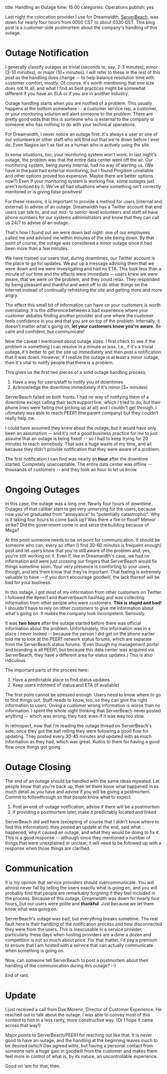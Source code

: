 title: Handling an Outage
time: 15:00
categories: Operations
publish: yes

Last night the colocation provider I use for Dreamwidth,
[ServerBeach](http://www.serverbeach.com/), was down for nearly four
hours from 0000 CST to about 0330 CST. This blog post is a customer-side
postmortem about the company's handling of this outage.

# Outage Notification

I generally classify outages as trivial (seconds to, say, 2-3 minutes),
minor (3-10 minutes), or major (10+ minutes). I will refer to these in
the rest of this post as the handling does change -- to help balance
resolution time with customer comfort, mostly. Of course, it's worth
mentioning that one size does not fit all, and what I find as best
practices might be somewhat different if you have an SLA or if you are
in another industry.

Outage handling starts when you are notified of a problem. This usually
happens at the bottom somewhere -- a customer service rep, a customer,
or your monitoring solution will alert someone to the problem. There are
pretty good odds that this is someone who is external to the company or
someone who has nothing to do with your technical operations.

For Dreamwidth, I never notice an outage first. It's always a user or
one of our volunteers or other staff who will find out that we're down
before I ever do. Even Nagios isn't as fast as a human who is actively
using the site.

In some situations, too, your monitoring system won't work. In last
night's outage, the problem was that the entire data center went off
the air. Our monitoring system, being purely internal, had no way of
alerting us. (We have in the past had external monitoring, but I found
Pingdom unreliable and other options proved too expensive. Maybe there
are better options now?) Even if your monitoring system is working fine,
some outages just aren't noticed by it. We've all had situations where
something isn't correctly monitored or is giving false positives!

For these reasons, it is important to provide a method for users
(internal and external) to advise of an outage. Dreamwidth has
a Twitter account that end users can talk to, and our mid- to
senior-level volunteers and staff all have phone numbers for our systems
administrators and know that they can call us 24/7 to advise of an
outage.

That's how I found out we were down last night: one of our employees
called me and advised me within minutes of the site being down. By that
point of course, the outage was considered a minor outage since it had
been more than a few minutes.

We have trained our users that, during downtimes, our Twitter account
is the place to go for updates. We put up a message advising them that
we were down and we were investigating and had no ETA. This took less
than a minute of our time and the effects were immediate -- users knew
we were aware, that we were on the problem, and they could relax. They
responded by being pleasant and thankful and went off to do other things
on the Internet instead of continually refreshing the site and getting
more and more angry.

The effect this small bit of information can have on your customers
is worth overstating: it is the difference between a bad experience
where your customer debates finding another provider and one where the
customer feels confidence in you and that you are on top of the problem.
Internally, it doesn't matter what's going on, **let your customers know
you're aware**. Be calm and confident, but communicate!

Now the caveat I mentioned about outage sizes: I first check to see if
the problem is something I can resolve in a minute or less. I.e., if
it's a trivial outage, it's better to get the site up immediately and
then post a notification that it was down. However, if I realize the
outage is at least a minor outage, then it's vital to notify people that
there is a problem.

This gives us the first two pieces of a solid outage handling process:

1. Have a way for users/staff to notify you of downtimes
2. Acknowledge the downtime immediately if it's minor (3+ minutes)

ServerBeach failed on both fronts. I had no way of notifying them of
a downtime except calling their tech support line, which I tried to
do, but their phone lines were failing (not picking up at all) and I
couldn't get through. I ultimately was able to reach PEER1 (the parent
company) but they couldn't really help me.

I could have assumed they knew about the outage, but it would have only
been an assumption -- and it's not a good business practice for me to
just assume that an outage is being fixed! -- so I had to keep trying
for 20 minutes to reach somebody. That was a huge waste of my time, and
all because they didn't provide notification that they were aware of a
problem.

The first notification I can find was nearly an **hour** after the
downtime started. Completely unacceptable. The entire data center was
offline -- thousands of customers -- and they took an hour to let us
know.

# Ongoing Outages

In this case, the outage was a long one. Nearly four hours of
downtime. Outages of that caliber start to get very unnerving for the
users, because now you've graduated from "annoyance" to "potentially
catastrophic". Why is it taking four hours to come back up? Was there a
fire or flood? Meteor strike? Did the government come in and seize the
building because of Mega?

At this point someone needs to be on point for communication. It should
be someone who can, every so often (I find 30-60 minutes is frequent
enough) post and let users know that you're still aware of the problem
and, yes, you're still working on it. Even if, like in Dreamwidth's
case, we had no information and were just crossing our fingers that
ServerBeach would fix things sometime soon. Your very presence is
comforting to your users, though, and lets them know that they're
important. That feeling is extremely valuable to have -- if you don't
encourage goodwill, the lack thereof will be bad for your business.

In this outage, I got most of my information from other customers
on Twitter. I followed the #peer1 and #serverbeach hashtag and was
collecting information from other people who were customers. **This
is stupid and bad!** I shouldn't have to rely on other *customers* to
give me information about what's going on. It makes the company look
incompetent. Seriously.

It was **two hours** after the outage started before there was official
information about the problem. Unfortunately, this information was in
a place I never looked -- because the person I did get on the phone
earlier told me to look at the PEER1 network status forums, which
are separate from the ServerBeach status forums. (Even though my
management portal and branding is all PEER1, but because this data
center was acquired via ServerBeach, they have a different area for
status updates.) This is also ridiculous.

The important parts of the process here:

1. Have a predictable place to find status updates
2. Keep users informed of status and ETA (if available)

The first point cannot be stressed enough. Users need to know where to
go to find things out. Staff needs to know, too, so they can give the
right information to users. Giving a customer wrong information is worse
than no information. I spent the whole night thinking that ServerBeach
never posted anything -- which was wrong, they had; even if it was way
too slow.

In retrospect, now that I'm reading the outage thread on ServerBeach's
side, once they got the ball rolling they were following a good flow
for updating. They posted every 30-45 minutes and updated with as much
information as they had, which was great. Kudos to them for having a
good flow once things got going.

# Outage Closing

The end of an outage should be handled with the same ideas repeated. Let
people know that you're back up, then let them know what happened in as
much detail as you have and advise if you will be giving a postmortem.
Commit to followthrough so that people know what to expect.

1. Post an end-of-outage notification, advise if there will be a
postmortem
2. If providing a postmortem later, make it predictably
located and linked

ServerBeach did well here (excepting of course that I didn't know where
to find this information): they posted an update at the end, said what
happened, why it caused an outage, and what they would be doing to fix
it. This is a good response -- although since they mentioned a number of
things that were unexplained or unclear, it will need to be followed up
with a response when those things are clarified.

# Communication

It is my opinion that service providers should overcommunicate. You will
almost never fail by telling the users exactly what is going on, and you
will probably find that people are remarkably forgiving if they feel
included in the process. Because of this outage, Dreamwidth was down
for nearly four hours, but our users were polite and **thankful**. Just
because we let them know what was going on.

ServerBeach's outage was bad, but everything breaks sometime. The
real fault here is their handling of the notification process and how
disconnected they were from the users. This is inexcusable in a service
provider, particularly these days when hosting providers are a dime
a dozen and competition is not so much about price. For that matter,
I'd pay a premium to ensure that I am hosted with a service that can
actually communicate when something is going on.

Now, can someone tell ServerBeach to post a postmortem about their
handling of the communication during this outage? :-)

End of rant.

# Update

I just received a call from Dax Moreno, Director of Customer Experience.
He reached out to talk about the outage. I was able to convey most of
this content to him in a less ranty, more constructive way. (Or I hope
it came across that way!)

Major points to ServerBeach/PEER1 for reaching out like that. It is
never good to have an outage, and the handling at the beginning leaves
much to be desired (which Dax agreed with), but having a personal
contact from someone nets a huge gain in goodwill from the customer
and makes them feel more in control of what is, by its nature, an
uncontrollable experience.

Good on 'em for that, then.
